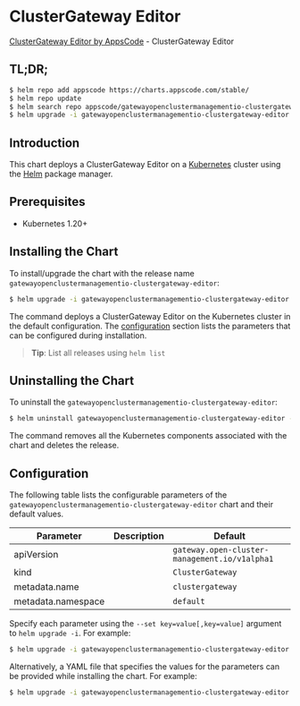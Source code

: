 # ClusterGateway Editor

[ClusterGateway Editor by AppsCode](https://appscode.com) - ClusterGateway Editor

## TL;DR;

```bash
$ helm repo add appscode https://charts.appscode.com/stable/
$ helm repo update
$ helm search repo appscode/gatewayopenclustermanagementio-clustergateway-editor --version=v0.15.0
$ helm upgrade -i gatewayopenclustermanagementio-clustergateway-editor appscode/gatewayopenclustermanagementio-clustergateway-editor -n default --create-namespace --version=v0.15.0
```

## Introduction

This chart deploys a ClusterGateway Editor on a [Kubernetes](http://kubernetes.io) cluster using the [Helm](https://helm.sh) package manager.

## Prerequisites

- Kubernetes 1.20+

## Installing the Chart

To install/upgrade the chart with the release name `gatewayopenclustermanagementio-clustergateway-editor`:

```bash
$ helm upgrade -i gatewayopenclustermanagementio-clustergateway-editor appscode/gatewayopenclustermanagementio-clustergateway-editor -n default --create-namespace --version=v0.15.0
```

The command deploys a ClusterGateway Editor on the Kubernetes cluster in the default configuration. The [configuration](#configuration) section lists the parameters that can be configured during installation.

> **Tip**: List all releases using `helm list`

## Uninstalling the Chart

To uninstall the `gatewayopenclustermanagementio-clustergateway-editor`:

```bash
$ helm uninstall gatewayopenclustermanagementio-clustergateway-editor -n default
```

The command removes all the Kubernetes components associated with the chart and deletes the release.

## Configuration

The following table lists the configurable parameters of the `gatewayopenclustermanagementio-clustergateway-editor` chart and their default values.

|     Parameter      | Description |                         Default                          |
|--------------------|-------------|----------------------------------------------------------|
| apiVersion         |             | <code>gateway.open-cluster-management.io/v1alpha1</code> |
| kind               |             | <code>ClusterGateway</code>                              |
| metadata.name      |             | <code>clustergateway</code>                              |
| metadata.namespace |             | <code>default</code>                                     |


Specify each parameter using the `--set key=value[,key=value]` argument to `helm upgrade -i`. For example:

```bash
$ helm upgrade -i gatewayopenclustermanagementio-clustergateway-editor appscode/gatewayopenclustermanagementio-clustergateway-editor -n default --create-namespace --version=v0.15.0 --set apiVersion=gateway.open-cluster-management.io/v1alpha1
```

Alternatively, a YAML file that specifies the values for the parameters can be provided while
installing the chart. For example:

```bash
$ helm upgrade -i gatewayopenclustermanagementio-clustergateway-editor appscode/gatewayopenclustermanagementio-clustergateway-editor -n default --create-namespace --version=v0.15.0 --values values.yaml
```
